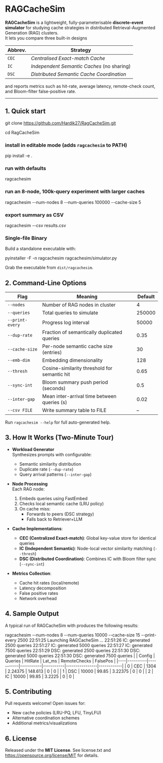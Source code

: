 # RAGCacheSim

**RAGCacheSim** is a lightweight, fully-parameterisable **discrete-event simulator** for studying cache strategies in distributed Retrieval-Augmented Generation (RAG) clusters.  
It lets you compare three built-in designs

| Abbrev. | Strategy                                    |
|---------|---------------------------------------------|
| `CEC`   | *Centralised Exact-match Cache*             |
| `IC`    | *Independent Semantic Caches* (no sharing) |
| `DSC`   | *Distributed Semantic Cache Coordination*   |

and reports metrics such as hit-rate, average latency, remote-check count, and Bloom-filter false-positive rate.

---

## 1. Quick start

git clone https://github.com/Hardik27/RagCacheSim.git

cd RagCacheSim

### install in editable mode (adds `ragcachesim` to PATH)
pip install -e .

### run with defaults
ragcachesim

### run an 8-node, 100k-query experiment with larger caches
ragcachesim --num-nodes 8 --num-queries 100000 --cache-size 5

### export summary as CSV
ragcachesim --csv results.csv

### Single-file Binary
Build a standalone executable with:

pyinstaller -F -n ragcachesim ragcachesim/simulator.py

Grab the executable from `dist/ragcachesim`.

## 2. Command-Line Options

| Flag           | Meaning                                      | Default     |
|----------------|----------------------------------------------|-------------|
| `--nodes`      | Number of RAG nodes in cluster               | 4           |
| `--queries`    | Total queries to simulate                    | 250000      |
| `--print-every`| Progress log interval                        | 50000       |
| `--dup-rate`   | Fraction of semantically duplicated queries  | 0.35        |
| `--cache-size` | Per-node semantic cache size (entries)       | 30           |
| `--emb-dim`    | Embedding dimensionality                     | 128         |
| `--thresh`     | Cosine-similarity threshold for semantic hit | 0.65        |
| `--sync-int`   | Bloom summary push period (seconds)          | 0.5         |
| `--inter-gap`  | Mean inter-arrival time between queries (s)  | 0.02        |
| `--csv FILE`   | Write summary table to FILE                  | –           |

Run `ragcachesim --help` for full auto-generated help.

## 3. How It Works (Two-Minute Tour)

- **Workload Generator**  
  Synthesizes prompts with configurable:
  - Semantic similarity distribution
  - Duplicate rate (`--dup-rate`)
  - Query arrival patterns (`--inter-gap`)

- **Node Processing**  
  Each RAG node:
  1. Embeds queries using FastEmbed
  2. Checks local semantic cache (LRU policy)
  3. On cache miss:
     - Forwards to peers (DSC strategy)
     - Falls back to Retriever+LLM

- **Cache Implementations**:
  - **CEC (Centralized Exact-match)**: Global key-value store for identical queries
  - **IC (Independent Semantic)**: Node-local vector similarity matching (`--thresh`)
  - **DSC (Distributed Coordination)**: Combines IC with Bloom filter sync (`--sync-int`)

- **Metrics Collection**:
  - Cache hit rates (local/remote)
  - Latency decomposition
  - False positive rates
  - Network overhead


## 4. Sample Output

A typical run of RAGCacheSim with produces the following results:

ragcachesim --num-nodes 8 --num-queries 10000 --cache-size 15 --print-every 2500
22:51:25  Launching RAGCacheSim …
22:51:26  IC: generated 2500 queries
22:51:27  IC: generated 5000 queries
22:51:27  IC: generated 7500 queries
22:51:29  DSC: generated 2500 queries
22:51:30  DSC: generated 5000 queries
22:51:30  DSC: generated 7500 queries
|    | Config   |   Queries |   HitRate |    Lat_ms |   RemoteChecks |   FalsePos |
|----|----------|-----------|-----------|-----------|----------------|------------|
|  0 | CEC      |      1304 |   2.24375 | 148.613   |              0 |          0 |
|  1 | DSC      |     10000 |  99.85    |   3.22375 |              0 |          0 |
|  2 | IC       |     10000 |  99.85    |   3.2225  |              0 |          0 |


## 5. Contributing

Pull requests welcome! Open issues for:
- New cache policies (LRU-PQ, LFU, TinyLFU)
- Alternative coordination schemes
- Additional metrics/visualizations


## 6. License
Released under the **MIT License**. See license.txt and https://opensource.org/license/MIT for details.
